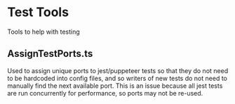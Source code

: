 # Test Tools

Tools to help with testing

## AssignTestPorts.ts

Used to assign unique ports to jest/puppeteer tests so that they do not need to be hardcoded into config files, and so writers of new tests do not need to manually find the next available port.  This is an issue because all jest tests are run concurrently for performance, so ports may not be re-used.
